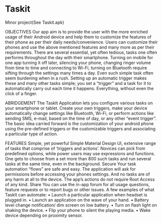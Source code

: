 # Taskit
Minor project(See Taskit.apk)

OBJECTIVES
Our app aim is to provide the user with the more enriched usage of their Android device and help them to customize the features of their phone as per their daily needs/convenience. Users can customize their phones and use the above mentioned features and many more as per their requirements.
There are several essential, yet often tedious, tasks one often performs throughout the day with their smartphone. Turning on mobile for one app turning it off later, silencing your phone, changing ringer volume from time to time and connecting to Wi-Fi, turning on Bluetooth require sifting through the settings many times a day. Even such simple task often seem burdening when in a rush.
Setting up an automatic trigger makes these and many other tasks simple; you set a “trigger” and a task for it to automatically carry out each time it happens. Everything, without even the click of a finger.

ABRIDGEMENT
The TaskIt Application lets you configure various tasks on your smartphone or tablet. Create your own triggers, make your device automatically change settings like Bluetooth, Wi-Fi, or perform actions like sending SMS, e-mail, based on the time of day, or any other “event trigger”. The basic idea carried forward is the customization of your android phone using the pre-defined triggers or the customizable triggers and associating a particular type of action.

FEATURES
Simple, yet powerful
Simple Material Design UI, extensive range of tasks that comprise of ‘triggers and actions’. Novices can pick from predefined options, while power users may use expressions and functions. One gets to choose from a set more than 800 such tasks and run several tasks at the same time, even in the background.
Secure
Your task automation “flows” are safe and easy. The application will ask for permissions before accessing your phones settings. And no tasks are of any harm at all to the device. The app’s actions do not require Root Access of any kind.
Share
You can use the in-app forum for all usage questions, feature requests or to report bugs or other issues.
A few examples of what TaskIt can automate:
•	Launch a particular application when headset is plugged in.
•	Launch an application on the wave of your hand.
•	Battery level change notification/ dim screen on low battery.
•	Turn on flash light on shaking the device.
•	Flip your phone to silent the playing media.
•	Wake device depending on proximity sensor.

